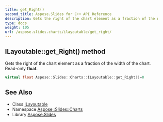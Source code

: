 ```yaml
---
title: get_Right()
second_title: Aspose.Slides for C++ API Reference
description: Gets the right of the chart element as a fraction of the width of the chart. Read-only float.
type: docs
weight: 105
url: /aspose.slides.charts/ilayoutable/get_right/
---
```

## ILayoutable::get_Right() method


Gets the right of the chart element as a fraction of the width of the chart. Read-only **float**.

```cpp
virtual float Aspose::Slides::Charts::ILayoutable::get_Right()=0
```

## See Also

* Class [ILayoutable](../)
* Namespace [Aspose::Slides::Charts](../../)
* Library [Aspose.Slides](../../../)